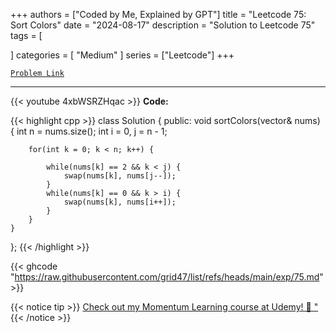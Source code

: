 
+++
authors = ["Coded by Me, Explained by GPT"]
title = "Leetcode 75: Sort Colors"
date = "2024-08-17"
description = "Solution to Leetcode 75"
tags = [
    
]
categories = [
    "Medium"
]
series = ["Leetcode"]
+++



[`Problem Link`](https://leetcode.com/problems/sort-colors/description/)

---
{{< youtube 4xbWSRZHqac >}}
**Code:**

{{< highlight cpp >}}
class Solution {
public:
    void sortColors(vector<int>& nums) {
        int n = nums.size();
        int i = 0, j = n - 1;
        
        for(int k = 0; k < n; k++) {
            
            while(nums[k] == 2 && k < j) {
                swap(nums[k], nums[j--]);                
            }
            while(nums[k] == 0 && k > i) {
                swap(nums[k], nums[i++]);  
            }
        }
    }
};
{{< /highlight >}}

{{< ghcode "https://raw.githubusercontent.com/grid47/list/refs/heads/main/exp/75.md" >}}

{{< notice tip >}}
[Check out my Momentum Learning course at Udemy! 🚀 "](https://www.udemy.com/course/blind-75-the-data-structures-and-algorithms-essentials/)
{{< /notice >}}

